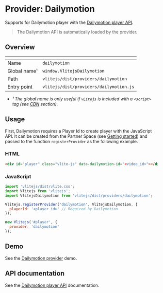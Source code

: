 # Provider: Dailymotion

Supports for Dailymotion player with the [Dailymotion player API](https://developers.dailymotion.com/player/#player-library-script).

> The Dailymotion API is automatically loaded by the provider.

## Overview

| <!-- -->          | <!-- -->                                |
| ----------------- | --------------------------------------- |
| Name              | `dailymotion`                           |
| Global name&sup1; | `window.VlitejsDailymotion`             |
| Path              | `vlitejs/dist/providers/dailymotion`    |
| Entry point       | `vlitejs/dist/providers/dailymotion.js` |

- _&sup1; The global name is only useful if `vLitejs` is included with a `<script>` tag (see [CDN](../../../README.md#CDN) section)._

## Usage

First, Dailymotion requires a Player Id to create player with the JavaScript API. It can be created from the Partner Space (see [Getting started](https://developers.dailymotion.com/player#getting-started)) and passed to the function `registerProvider` as the following example.

### HTML

```html
<div id="player" class="vlite-js" data-dailymotion-id="<video_id>"></div>
```

### JavaScript

```js
import 'vlitejs/dist/vlite.css';
import Vlitejs from 'vlitejs';
import VlitejsDailymotion from 'vlitejs/dist/providers/dailymotion';

Vlitejs.registerProvider('dailymotion', VlitejsDailymotion, {
  playerId: '<player_id>' // Required by Dailymotion
});

new Vlitejs('#player', {
  provider: 'dailymotion'
});
```

## Demo

See the [Dailymotion provider](https://jsfiddle.net/yoriiis/rf3mtjhx) demo.

## API documentation

See the [Dailymotion player API](https://developers.dailymotion.com/player/#player-library-script) documentation.
